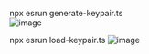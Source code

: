 npx esrun generate-keypair.ts <br>
![image](https://github.com/olimpiu98/cometsofweb-day1/assets/104469153/0fa31906-cab5-419b-ba4d-f0c147ee59aa)

npx esrun load-keypair.ts
![image](https://github.com/olimpiu98/cometsofweb-day1/assets/104469153/acad38a8-0847-4b18-8853-60f1cf9a4197)
